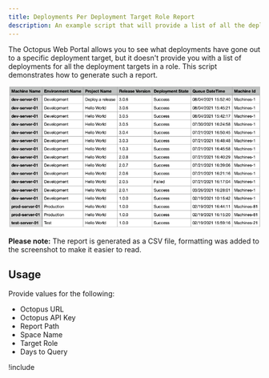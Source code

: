 ```yaml
---
title: Deployments Per Deployment Target Role Report
description: An example script that will provide a list of all the deployment targets in a given role and their respective deployments.
---
```


The Octopus Web Portal allows you to see what deployments have gone out to a specific deployment target, but it doesn't provide you with a list of deployments for all the deployment targets in a role.  This script demonstrates how to generate such a report.

![Sample deployments per target role](images/deployments-per-target-role-report.png)

**Please note:** The report is generated as a CSV file, formatting was added to the screenshot to make it easier to read.

## Usage

Provide values for the following:

- Octopus URL
- Octopus API Key
- Report Path
- Space Name
- Target Role
- Days to Query

!include <deployments-per-target-role-report>